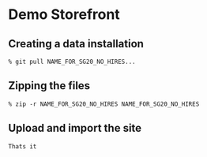 # Demo Storefront

## Creating a data installation

    % git pull NAME_FOR_SG20_NO_HIRES...

## Zipping the files

    % zip -r NAME_FOR_SG20_NO_HIRES NAME_FOR_SG20_NO_HIRES

## Upload and import the site

    Thats it
